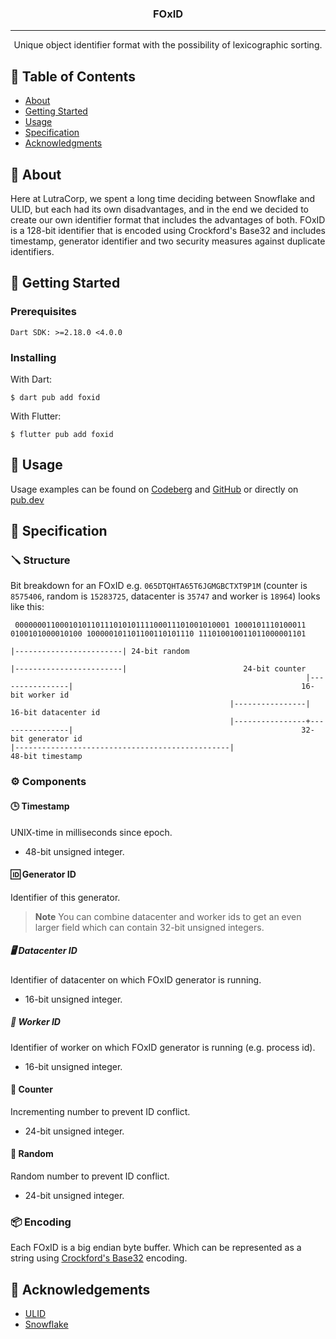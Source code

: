 <h3 align="center">FOxID</h3>

---

<p align="center"> Unique object identifier format with the possibility of lexicographic sorting.
    <br> 
</p>

## 📝 Table of Contents

- [About](#about)
- [Getting Started](#getting-started)
- [Usage](#usage)
- [Specification](#specification)
- [Acknowledgments](#acknowledgement)

## 🧐 About <a name = "about"></a>

Here at LutraCorp, we spent a long time deciding between Snowflake and ULID, but each had its own disadvantages, and in the end we decided to create our own identifier format that includes the advantages of both. FOxID is a 128-bit identifier that is encoded using Crockford's Base32 and includes timestamp, generator identifier and two security measures against duplicate identifiers.

## 🏁 Getting Started <a name = "getting-started"></a>

### Prerequisites

```
Dart SDK: >=2.18.0 <4.0.0
```

### Installing

With Dart:

```shell
$ dart pub add foxid
```

With Flutter:
```shell
$ flutter pub add foxid
```

## 🎈 Usage <a name="usage"></a>

Usage examples can be found on [Codeberg](https://codeberg.org/lutracorp/foxid/src/branch/main/example) and [GitHub](https://github.com/lutracorp/foxid/tree/main/example) or directly on [pub.dev](https://pub.dev/packages/foxid/example)

## 📑 Specification <a name = "specification"></a>

### 🪛 Structure

Bit breakdown for an FOxID e.g. `065DTQHTA65T6JGMGBCTXT9P1M` (counter is `8575406`, random is `15283725`, datacenter is `35747` and worker is `18964`) looks like this:

```
 000000011000101011011101010111100011101001010001 1000101110100011 0100101000010100 100000101101100110101110 111010010011011000001101
                                                                                                            |------------------------| 24-bit random
                                                                                   |------------------------|                          24-bit counter
                                                                  |----------------|                                                   16-bit worker id
                                                 |----------------|                                                                    16-bit datacenter id
                                                 |----------------+----------------|                                                   32-bit generator id
|------------------------------------------------|                                                                                     48-bit timestamp
```

### ⚙️ Components

#### 🕒 Timestamp

UNIX-time in milliseconds since epoch.

- 48-bit unsigned integer.

#### 🆔 Generator ID

Identifier of this generator.

> **Note**
> You can combine datacenter and worker ids to get an even larger field which can contain 32-bit unsigned integers.

##### 🖥️ Datacenter ID

Identifier of datacenter on which FOxID generator is running.

- 16-bit unsigned integer.

##### 👷 Worker ID

Identifier of worker on which FOxID generator is running (e.g. process id).

- 16-bit unsigned integer.

#### 🧮 Counter

Incrementing number to prevent ID conflict.

- 24-bit unsigned integer.

#### 🎲 Random

Random number to prevent ID conflict.

- 24-bit unsigned integer.

### 📦 Encoding

Each FOxID is a big endian byte buffer. Which can be represented as a string using [Crockford's Base32](https://www.crockford.com/base32.html) encoding.

## 🎉 Acknowledgements <a name = "acknowledgement"></a>

- [ULID](https://github.com/ulid/spec)
- [Snowflake](https://developer.twitter.com/en/docs/twitter-ids)
